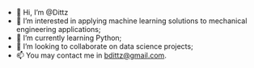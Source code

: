 - 👋 Hi, I’m @Dittz
- 👀 I’m interested in applying machine learning solutions to mechanical engineering applications;
- 🌱 I’m currently learning Python;
- 💞️ I’m looking to collaborate on data science projects;
- 📫 You may contact me in bdittz@gmail.com.

<!---
Dittz/Dittz is a ✨ special ✨ repository because its `README.md` (this file) appears on your GitHub profile.
You can click the Preview link to take a look at your changes.
--->
